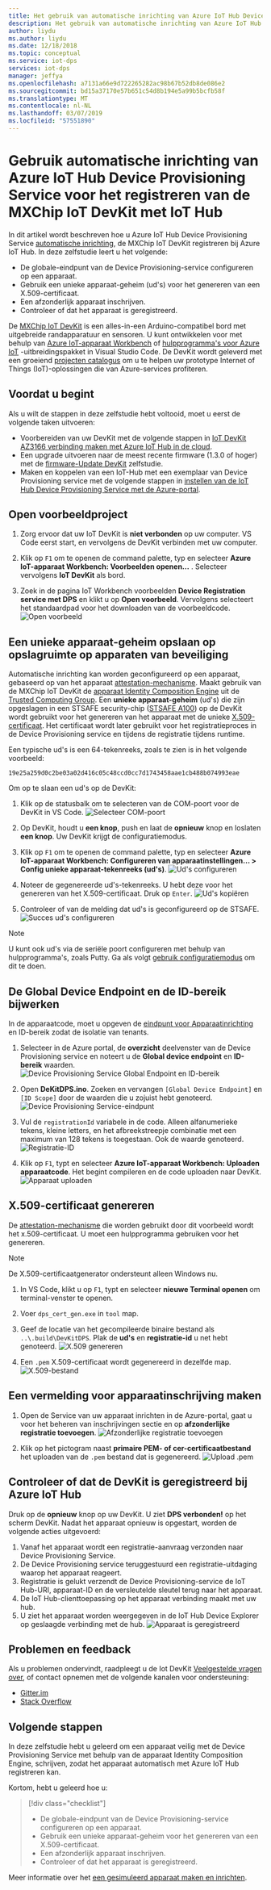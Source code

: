 ```yaml
---
title: Het gebruik van automatische inrichting van Azure IoT Hub Device Provisioning Service voor het registreren van de MXChip IoT DevKit met IoT Hub | Microsoft Docs
description: Het gebruik van automatische inrichting van Azure IoT Hub Device Provisioning Service voor het registreren van de MXChip IoT DevKit met IoT Hub.
author: liydu
ms.author: liydu
ms.date: 12/18/2018
ms.topic: conceptual
ms.service: iot-dps
services: iot-dps
manager: jeffya
ms.openlocfilehash: a7131a66e9d722265282ac98b67b52db8de086e2
ms.sourcegitcommit: bd15a37170e57b651c54d8b194e5a99b5bcfb58f
ms.translationtype: MT
ms.contentlocale: nl-NL
ms.lasthandoff: 03/07/2019
ms.locfileid: "57551890"
---
```

# <a name="use-azure-iot-hub-device-provisioning-service-auto-provisioning-to-register-the-mxchip-iot-devkit-with-iot-hub"></a>Gebruik automatische inrichting van Azure IoT Hub Device Provisioning Service voor het registreren van de MXChip IoT DevKit met IoT Hub

In dit artikel wordt beschreven hoe u Azure IoT Hub Device Provisioning Service [automatische inrichting](concepts-auto-provisioning.md), de MXChip IoT DevKit registreren bij Azure IoT Hub. In deze zelfstudie leert u het volgende:

* De globale-eindpunt van de Device Provisioning-service configureren op een apparaat.
* Gebruik een unieke apparaat-geheim (ud's) voor het genereren van een X.509-certificaat.
* Een afzonderlijk apparaat inschrijven.
* Controleer of dat het apparaat is geregistreerd.

De [MXChip IoT DevKit](https://aka.ms/iot-devkit) is een alles-in-een Arduino-compatibel bord met uitgebreide randapparatuur en sensoren. U kunt ontwikkelen voor met behulp van [Azure IoT-apparaat Workbench](https://aka.ms/iot-workbench) of [hulpprogramma's voor Azure IoT](https://aka.ms/azure-iot-tools) -uitbreidingspakket in Visual Studio Code. De DevKit wordt geleverd met een groeiend [projecten catalogus](https://microsoft.github.io/azure-iot-developer-kit/docs/projects/) om u te helpen uw prototype Internet of Things (IoT)-oplossingen die van Azure-services profiteren.

## <a name="before-you-begin"></a>Voordat u begint

Als u wilt de stappen in deze zelfstudie hebt voltooid, moet u eerst de volgende taken uitvoeren:

* Voorbereiden van uw DevKit met de volgende stappen in [IoT DevKit AZ3166 verbinding maken met Azure IoT Hub in de cloud](/azure/iot-hub/iot-hub-arduino-iot-devkit-az3166-get-started).
* Een upgrade uitvoeren naar de meest recente firmware (1.3.0 of hoger) met de [firmware-Update DevKit](https://microsoft.github.io/azure-iot-developer-kit/docs/firmware-upgrading/) zelfstudie.
* Maken en koppelen van een IoT-Hub met een exemplaar van Device Provisioning service met de volgende stappen in [instellen van de IoT Hub Device Provisioning Service met de Azure-portal](/azure/iot-dps/quick-setup-auto-provision).

## <a name="open-sample-project"></a>Open voorbeeldproject

1. Zorg ervoor dat uw IoT DevKit is **niet verbonden** op uw computer. VS Code eerst start, en vervolgens de DevKit verbinden met uw computer.

1. Klik op `F1` om te openen de command palette, typ en selecteer **Azure IoT-apparaat Workbench: Voorbeelden openen...** . Selecteer vervolgens **IoT DevKit** als bord.

1. Zoek in de pagina IoT Workbench voorbeelden **Device Registration service met DPS** en klikt u op **Open voorbeeld**. Vervolgens selecteert het standaardpad voor het downloaden van de voorbeeldcode.
    ![Open voorbeeld](media/how-to-connect-mxchip-iot-devkit/open-sample.png)

## <a name="save-a-unique-device-secret-on-device-security-storage"></a>Een unieke apparaat-geheim opslaan op opslagruimte op apparaten van beveiliging

Automatische inrichting kan worden geconfigureerd op een apparaat, gebaseerd op van het apparaat [attestation-mechanisme](concepts-security.md#attestation-mechanism). Maakt gebruik van de MXChip IoT DevKit de [apparaat Identity Composition Engine](https://trustedcomputinggroup.org/wp-content/uploads/Foundational-Trust-for-IOT-and-Resource-Constrained-Devices.pdf) uit de [Trusted Computing Group](https://trustedcomputinggroup.org). Een **unieke apparaat-geheim** (ud's) die zijn opgeslagen in een STSAFE security-chip ([STSAFE A100](https://microsoft.github.io/azure-iot-developer-kit/docs/understand-security-chip/)) op de DevKit wordt gebruikt voor het genereren van het apparaat met de unieke [X.509-certificaat](concepts-security.md#x509-certificates). Het certificaat wordt later gebruikt voor het registratieproces in de Device Provisioning service en tijdens de registratie tijdens runtime.

Een typische ud's is een 64-tekenreeks, zoals te zien is in het volgende voorbeeld:

```
19e25a259d0c2be03a02d416c05c48ccd0cc7d1743458aae1cb488b074993eae
```

Om op te slaan een ud's op de DevKit:

1. Klik op de statusbalk om te selecteren van de COM-poort voor de DevKit in VS Code.
  ![Selecteer COM-poort](media/how-to-connect-mxchip-iot-devkit/select-com.png)

1. Op DevKit, houdt u **een knop**, push en laat de **opnieuw** knop en loslaten **een knop**. Uw DevKit krijgt de configuratiemodus.

1. Klik op `F1` om te openen de command palette, typ en selecteer **Azure IoT-apparaat Workbench: Configureren van apparaatinstellingen... > Config unieke apparaat-tekenreeks (ud's)**.
  ![Ud's configureren](media/how-to-connect-mxchip-iot-devkit/config-uds.png)

1. Noteer de gegenereerde ud's-tekenreeks. U hebt deze voor het genereren van het X.509-certificaat. Druk op `Enter`.
  ![Ud's kopiëren](media/how-to-connect-mxchip-iot-devkit/copy-uds.png)

1. Controleer of van de melding dat ud's is geconfigureerd op de STSAFE.
  ![Succes ud's configureren](media/how-to-connect-mxchip-iot-devkit/config-uds-success.png)

> [!NOTE]
> U kunt ook ud's via de seriële poort configureren met behulp van hulpprogramma's, zoals Putty. Ga als volgt [gebruik configuratiemodus](https://microsoft.github.io/azure-iot-developer-kit/docs/use-configuration-mode/) om dit te doen.

## <a name="update-the-global-device-endpoint-and-id-scope"></a>De Global Device Endpoint en de ID-bereik bijwerken

In de apparaatcode, moet u opgeven de [eindpunt voor Apparaatinrichting](/azure/iot-dps/concepts-service#device-provisioning-endpoint) en ID-bereik zodat de isolatie van tenants.

1. Selecteer in de Azure portal, de **overzicht** deelvenster van de Device Provisioning service en noteert u de **Global device endpoint** en **ID-bereik** waarden.
  ![Device Provisioning Service Global Endpoint en ID-bereik](media/how-to-connect-mxchip-iot-devkit/dps-global-endpoint.png)

1. Open **DeKitDPS.ino**. Zoeken en vervangen `[Global Device Endpoint]` en `[ID Scope]` door de waarden die u zojuist hebt genoteerd.
  ![Device Provisioning Service-eindpunt](media/how-to-connect-mxchip-iot-devkit/endpoint.png)

1. Vul de `registrationId` variabele in de code. Alleen alfanumerieke tekens, kleine letters, en het afbreekstreepje combinatie met een maximum van 128 tekens is toegestaan. Ook de waarde genoteerd.
  ![Registratie-ID](media/how-to-connect-mxchip-iot-devkit/registration-id.png)

1. Klik op `F1`, typt en selecteer **Azure IoT-apparaat Workbench: Uploaden apparaatcode**. Het begint compileren en de code uploaden naar DevKit.
  ![Apparaat uploaden](media/how-to-connect-mxchip-iot-devkit/device-upload.png)

## <a name="generate-x509-certificate"></a>X.509-certificaat genereren

De [attestation-mechanisme](/azure/iot-dps/concepts-device#attestation-mechanism) die worden gebruikt door dit voorbeeld wordt het x.509-certificaat. U moet een hulpprogramma gebruiken voor het genereren.

> [!NOTE]
> De X.509-certificaatgenerator ondersteunt alleen Windows nu.

1. In VS Code, klikt u op `F1`, typt en selecteer **nieuwe Terminal openen** om terminal-venster te openen.

1. Voer `dps_cert_gen.exe` in `tool` map.

1. Geef de locatie van het gecompileerde binaire bestand als `..\.build\DevKitDPS`. Plak de **ud's** en **registratie-id** u net hebt genoteerd. 
  ![X.509 genereren](media/how-to-connect-mxchip-iot-devkit/gen-x509.png)

1. Een `.pem` X.509-certificaat wordt gegenereerd in dezelfde map.
  ![X.509-bestand](media/how-to-connect-mxchip-iot-devkit/pem-file.png)

## <a name="create-a-device-enrollment-entry"></a>Een vermelding voor apparaatinschrijving maken

1. Open de Service van uw apparaat inrichten in de Azure-portal, gaat u voor het beheren van inschrijvingen sectie en op **afzonderlijke registratie toevoegen**.
  ![Afzonderlijke registratie toevoegen](media/how-to-connect-mxchip-iot-devkit/add-enrollment.png)

1. Klik op het pictogram naast **primaire PEM- of cer-certificaatbestand** het uploaden van de `.pem` bestand dat is gegenereerd.
  ![Upload .pem](media/how-to-connect-mxchip-iot-devkit/upload-pem.png)

## <a name="verify-the-devkit-is-registered-with-azure-iot-hub"></a>Controleer of dat de DevKit is geregistreerd bij Azure IoT Hub

Druk op de **opnieuw** knop op uw DevKit. U ziet **DPS verbonden!** op het scherm DevKit. Nadat het apparaat opnieuw is opgestart, worden de volgende acties uitgevoerd:

1. Vanaf het apparaat wordt een registratie-aanvraag verzonden naar Device Provisioning Service.
1. De Device Provisioning service teruggestuurd een registratie-uitdaging waarop het apparaat reageert.
1. Registratie is gelukt verzendt de Device Provisioning-service de IoT Hub-URI, apparaat-ID en de versleutelde sleutel terug naar het apparaat.
1. De IoT Hub-clienttoepassing op het apparaat verbinding maakt met uw hub.
1. U ziet het apparaat worden weergegeven in de IoT Hub Device Explorer op geslaagde verbinding met de hub.
  ![Apparaat is geregistreerd](./media/how-to-connect-mxchip-iot-devkit/device-registered.png)

## <a name="problems-and-feedback"></a>Problemen en feedback

Als u problemen ondervindt, raadpleegt u de Iot DevKit [Veelgestelde vragen over](https://microsoft.github.io/azure-iot-developer-kit/docs/faq/), of contact opnemen met de volgende kanalen voor ondersteuning:

* [Gitter.im](https://gitter.im/Microsoft/azure-iot-developer-kit)
* [Stack Overflow](https://stackoverflow.com/questions/tagged/iot-devkit)

## <a name="next-steps"></a>Volgende stappen

In deze zelfstudie hebt u geleerd om een apparaat veilig met de Device Provisioning Service met behulp van de apparaat Identity Composition Engine, schrijven, zodat het apparaat automatisch met Azure IoT Hub registreren kan. 

Kortom, hebt u geleerd hoe u:

> [!div class="checklist"]
> * De globale-eindpunt van de Device Provisioning-service configureren op een apparaat.
> * Gebruik een unieke apparaat-geheim voor het genereren van een X.509-certificaat.
> * Een afzonderlijk apparaat inschrijven.
> * Controleer of dat het apparaat is geregistreerd.

Meer informatie over het [een gesimuleerd apparaat maken en inrichten](./quick-create-simulated-device.md).

